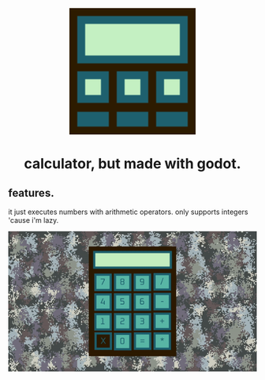 <div align="center">
  <img src="icon.png" alt="icon" width="256" height"256">
  
  <h1>calculator, but made with godot.</h2>
</div>

## features.

it just executes numbers with arithmetic operators. only supports integers 'cause i'm lazy.

![Preview](readme-assets/preview.gif)
